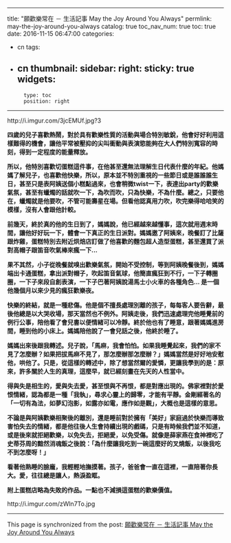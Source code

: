 
---
title: "願歡樂常在 － 生活記事  May the Joy Around You Always"
permlink: may-the-joy-around-you-always
catalog: true
toc_nav_num: true
toc: true
date: 2016-11-15 06:47:00
categories:
- cn
tags:
- cn
thumbnail: 
sidebar:
    right:
        sticky: true
widgets:
    -
        type: toc
        position: right
---


<html>
<p>http://i.imgur.com/3jcEMUf.jpg?3</p>
<p><strong>四歲的兒子喜歡熱鬧，對於具有歡樂性質的活動與場合特別敏銳，他會好好利用這樣難得的機會，讓他平常被壓抑的尖叫衝動與表演慾能夠在大人們特別寬容的時刻，得到一定程度的能量釋放。</strong></p>
<p><strong>所以，他特別喜歡切蛋糕這件事，在他甚至還無法理解生日代表什麼的年紀。他媽媽了解兒子，也喜歡他快樂，所以，原本並不特別重視的一些節日或是誰誰誰生日，甚至只是表阿姨送個小糕點過來，也會稍微twist一下，表達出party的歡樂氣氛，甚至有蠟燭的話就吹一下，為吹而吹，只為快樂，不為什麼。總之，只要他在，蠟燭就是他要吹，不管可能壽星在場。但看他認真用力吹，吹完樂得哈哈笑的模樣，沒有人會跟他計較。</strong></p>
<p><strong>前幾天，終於真的他的生日到了，媽媽說，他已經越來越懂事，這次就用週末時間，讓他好好玩一下，體會一下真正的生日派對。媽媽邀了阿姨來，晚餐訂了比薩跟炸雞，蛋糕特別去附近烘焙店訂做了他喜歡的麵包超人造型蛋糕，甚至還買了派對高帽子跟笛音吹氣棒來瘋一下...</strong></p>
<p><strong>果不其然，小子從晚餐就嗅出歡樂氣氛，開始不受控制，等到阿姨晚餐後到，媽媽端出卡通蛋糕，拿出派對帽子，吹起笛音氣球，他簡直瘋狂到不行，一下子轉圈圈，一下子來段自創表演，一下子巴著阿姨說湯馬士小火車的各種角色... 是一個他幾個月以來少見的瘋狂歡樂夜。</strong></p>
<p><strong>快樂的終結，就是一種悲傷。他是個不擅長處理別離的孩子，每每客人要告辭，最後他總是以大哭收場，那天當然也不例外。阿姨走後，我們迅速處理完他睡覺前的例行公事，陪他看了會兒書以便情緒可以冷靜。終於他也有了睡意，跟著媽媽進房間，睡到他的小床上。媽媽陪他說了一會兒話之後，他終於睡了。</strong></p>
<p><strong>媽媽出來後跟我轉述。兒子說，「馬麻，我會怕怕。如果我睡覺起來，我們的家不見了怎麼辦？如果把拔馬麻不見了，那怎麼辦那怎麼辦？」媽媽當然是好好地安慰他，哄他了。只是，從這樣的轉述中，除了想當然爾的愛憐，更讓我學到的是：原來，許多關於人生的真理，這麼早，就已經刻畫在先天的人性當中。</strong></p>
<p><strong>得與失是相生的，愛與失去愛，甚至恨與不再恨，都是對應出現的。佛家裡對於愛恨情緒，認為都是一種「我執」，尋求心靈上的歸零，才能有平靜。金剛經著名的「一切有為法，如夢幻泡影，如露亦如電，應作如是觀」，大概也是這樣的意思。</strong></p>
<p><strong>不論是與阿姨歡樂相聚後的離別，還是睡前對於擁有「美好」家庭過於快樂而導致害怕失去的情緒，都是他往後人生會持續出現的戲碼，只是有時候我們並不知道，或是後來就拒絕歡樂，以免失去，拒絕愛，以免受傷。就像是薛家燕在食神裡吃了史蒂芬周的黯然消魂飯之後說：「為什麼讓我吃到一碗這麼好的叉燒飯，以後我吃不到怎麼呀！」</strong></p>
<p><strong>看著他熟睡的臉龐，我輕輕地撫摸著。孩子，爸爸會一直在這裡，一直陪著你長大。愛，往往總是讓人，熱淚盈眶。</strong></p>
<p><strong>附上蛋糕店略為失敗的作品。一點也不減損這蛋糕的歡樂價值。</strong></p>
<p>http://i.imgur.com/zWln7To.jpg</p>
</html>

- - -

This page is synchronized from the post: [願歡樂常在 － 生活記事  May the Joy Around You Always](https://steemit.com/@deanliu/may-the-joy-around-you-always)
